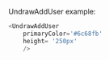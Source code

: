 UndrawAddUser example:
```js 
<UndrawAddUser
    primaryColor='#6c68fb'
    height= '250px'
    />
```